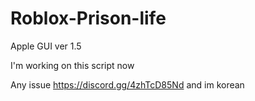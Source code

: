 # Roblox-Prison-life
Apple GUI ver 1.5

I'm working on this script now

Any issue https://discord.gg/4zhTcD85Nd
and im korean
